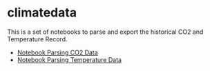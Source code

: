# climatedata

This is a set of notebooks to parse and export the historical CO2 and Temperature Record.

- [Notebook Parsing CO2 Data](https://github.com/aatishb/climatedata/blob/master/Parse%20CO2%20Data.ipynb)
- [Notebook Parsing Temperature Data](https://github.com/aatishb/climatedata/blob/master/Parse%20Temperature%20Data.ipynb)
